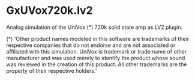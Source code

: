 # GxUVox720k.lv2
Analog simulation of the UniVox (*) 720k solid state amp as LV2 plugin.

(*) 'Other product names modeled in this software are trademarks of their respective companies that do not endorse and are not associated or affiliated with this simulation.
UniVox is trademark or trade name of other manufacturer and was used merely to identify the product whose sound was reviewed in the creation of this product.
All other trademarks are the property of their respective holders.'

